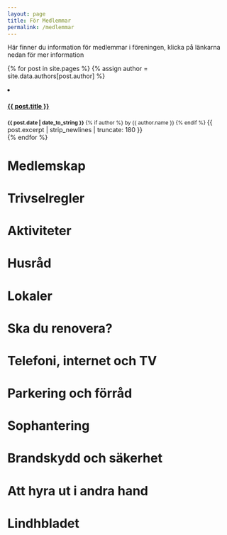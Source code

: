 ```yaml
---
layout: page
title: För Medlemmar
permalink: /medlemmar
---
```

Här finner du information för medlemmar i föreningen, klicka på länkarna nedan för mer information

{% for post in site.pages %}
{% assign author = site.data.authors[post.author] %}
    <li>
    <h4><a href="{{ post.url }}">{{ post.title }}</a></h4>
    <time datetime="{{ post.date }}">
        <small>
        <strong>{{ post.date | date_to_string }}</strong>
        {% if author %}
            by {{ author.name }}
        {% endif %}
        </small>
    </time>
    {{ post.excerpt | strip_newlines | truncate: 180 }}
    </li>
{% endfor %}

# Medlemskap

# Trivselregler

# Aktiviteter

# Husråd

# Lokaler

# Ska du renovera?

# Telefoni, internet och TV

# Parkering och förråd

# Sophantering

# Brandskydd och säkerhet

# Att hyra ut i andra hand

# Lindhbladet
